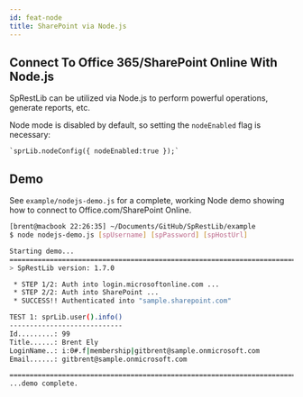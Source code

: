 ```yaml
---
id: feat-node
title: SharePoint via Node.js  
---
```


## Connect To Office 365/SharePoint Online With Node.js
SpRestLib can be utilized via Node.js to perform powerful operations, generate reports, etc.

Node mode is disabled by default, so setting the `nodeEnabled` flag is necessary:

```
`sprLib.nodeConfig({ nodeEnabled:true });`
```

## Demo
See `example/nodejs-demo.js` for a complete, working Node demo showing how to connect to Office.com/SharePoint Online.

```bash
[brent@macbook 22:26:35] ~/Documents/GitHub/SpRestLib/example
$ node nodejs-demo.js [spUsername] [spPassword] [spHostUrl]

Starting demo...
================================================================================
> SpRestLib version: 1.7.0

 * STEP 1/2: Auth into login.microsoftonline.com ...
 * STEP 2/2: Auth into SharePoint ...
 * SUCCESS!! Authenticated into "sample.sharepoint.com"

TEST 1: sprLib.user().info()
----------------------------
Id.........: 99
Title......: Brent Ely
LoginName..: i:0#.f|membership|gitbrent@sample.onmicrosoft.com
Email......: gitbrent@sample.onmicrosoft.com

================================================================================
...demo complete.
```
